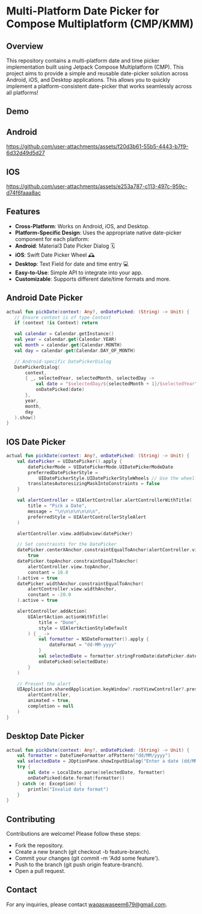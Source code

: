 # Multi-Platform Date Picker for Compose Multiplatform (CMP/KMM)

## Overview
This repository contains a multi-platform date and time picker implementation built using Jetpack Compose Multiplatform (CMP). This project aims to provide a simple and reusable date-picker solution across Android, iOS, and Desktop applications.
This allows you to quickly implement a platform-consistent date-picker that works seamlessly across all platforms!

## Demo
## Android
https://github.com/user-attachments/assets/f20d3b61-55b5-4443-b7f9-6d32d49d5d27

## IOS
https://github.com/user-attachments/assets/e253a787-c113-497c-959c-d74f6faaa8ac


## Features
- **Cross-Platform**: Works on Android, iOS, and Desktop.
- **Platform-Specific Design**: Uses the appropriate native date-picker component for each platform:
- **Android**: Material3 Date Picker Dialog 🗓️
- **iOS**: Swift Date Picker Wheel 🕰️
- **Desktop**: Text Field for date and time entry 💻
- **Easy-to-Use**: Simple API to integrate into your app.
- **Customizable**: Supports different date/time formats and more.

 ## Android Date Picker
 ```kotlin
actual fun pickDate(context: Any?, onDatePicked: (String) -> Unit) {
    // Ensure context is of type Context
    if (context !is Context) return

    val calendar = Calendar.getInstance()
    val year = calendar.get(Calendar.YEAR)
    val month = calendar.get(Calendar.MONTH)
    val day = calendar.get(Calendar.DAY_OF_MONTH)

    // Android-specific DatePickerDialog
    DatePickerDialog(
        context,
        { _, selectedYear, selectedMonth, selectedDay ->
            val date = "$selectedDay/${selectedMonth + 1}/$selectedYear"
            onDatePicked(date)
        },
        year,
        month,
        day
    ).show()
}
```

## IOS Date Picker
```kotlin
actual fun pickDate(context: Any?, onDatePicked: (String) -> Unit) {
    val datePicker = UIDatePicker().apply {
        datePickerMode = UIDatePickerMode.UIDatePickerModeDate
        preferredDatePickerStyle =
            UIDatePickerStyle.UIDatePickerStyleWheels // Use the wheel-style picker
        translatesAutoresizingMaskIntoConstraints = false
    }

    val alertController = UIAlertController.alertControllerWithTitle(
        title = "Pick a Date",
        message = "\n\n\n\n\n\n\n",
        preferredStyle = UIAlertControllerStyleAlert
    )

    alertController.view.addSubview(datePicker)

    // Set constraints for the DatePicker
    datePicker.centerXAnchor.constraintEqualToAnchor(alertController.view.centerXAnchor).active =
        true
    datePicker.topAnchor.constraintEqualToAnchor(
        alertController.view.topAnchor,
        constant = 10.0
    ).active = true
    datePicker.widthAnchor.constraintEqualToAnchor(
        alertController.view.widthAnchor,
        constant = -20.0
    ).active = true

    alertController.addAction(
        UIAlertAction.actionWithTitle(
            title = "Done",
            style = UIAlertActionStyleDefault
        ) { _ ->
            val formatter = NSDateFormatter().apply {
                dateFormat = "dd-MM-yyyy"
            }
            val selectedDate = formatter.stringFromDate(datePicker.date)
            onDatePicked(selectedDate)
        }
    )

    // Present the alert
    UIApplication.sharedApplication.keyWindow?.rootViewController?.presentViewController(
        alertController,
        animated = true,
        completion = null
    )
}
```

## Desktop Date Picker
```kotlin
actual fun pickDate(context: Any?, onDatePicked: (String) -> Unit) {
    val formatter = DateTimeFormatter.ofPattern("dd/MM/yyyy")
    val selectedDate = JOptionPane.showInputDialog("Enter a date (dd/MM/yyyy):")
    try {
        val date = LocalDate.parse(selectedDate, formatter)
        onDatePicked(date.format(formatter))
    } catch (e: Exception) {
        println("Invalid date format")
    }
}
```

## Contributing

Contributions are welcome! Please follow these steps:

- Fork the repository.
- Create a new branch (git checkout -b feature-branch).
- Commit your changes (git commit -m 'Add some feature').
- Push to the branch (git push origin feature-branch).
- Open a pull request.

## Contact

For any inquiries, please contact waqaswaseem679@gmail.com.
